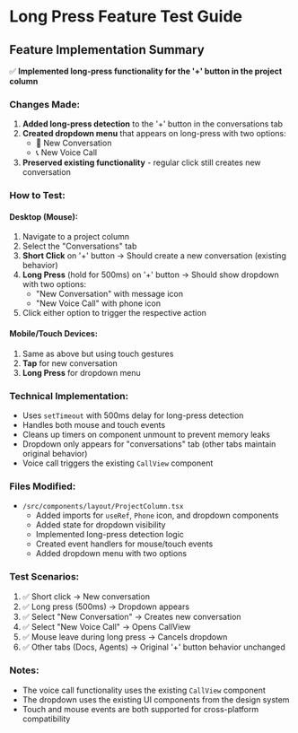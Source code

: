 # Long Press Feature Test Guide

## Feature Implementation Summary
✅ **Implemented long-press functionality for the '+' button in the project column**

### Changes Made:
1. **Added long-press detection** to the '+' button in the conversations tab
2. **Created dropdown menu** that appears on long-press with two options:
   - 📱 New Conversation
   - 📞 New Voice Call
3. **Preserved existing functionality** - regular click still creates new conversation

### How to Test:

#### Desktop (Mouse):
1. Navigate to a project column
2. Select the "Conversations" tab
3. **Short Click** on '+' button → Should create a new conversation (existing behavior)
4. **Long Press** (hold for 500ms) on '+' button → Should show dropdown with two options:
   - "New Conversation" with message icon
   - "New Voice Call" with phone icon
5. Click either option to trigger the respective action

#### Mobile/Touch Devices:
1. Same as above but using touch gestures
2. **Tap** for new conversation
3. **Long Press** for dropdown menu

### Technical Implementation:
- Uses `setTimeout` with 500ms delay for long-press detection
- Handles both mouse and touch events
- Cleans up timers on component unmount to prevent memory leaks
- Dropdown only appears for "conversations" tab (other tabs maintain original behavior)
- Voice call triggers the existing `CallView` component

### Files Modified:
- `/src/components/layout/ProjectColumn.tsx`
  - Added imports for `useRef`, `Phone` icon, and dropdown components
  - Added state for dropdown visibility
  - Implemented long-press detection logic
  - Created event handlers for mouse/touch events
  - Added dropdown menu with two options

### Test Scenarios:
1. ✅ Short click → New conversation
2. ✅ Long press (500ms) → Dropdown appears
3. ✅ Select "New Conversation" → Creates new conversation
4. ✅ Select "New Voice Call" → Opens CallView
5. ✅ Mouse leave during long press → Cancels dropdown
6. ✅ Other tabs (Docs, Agents) → Original '+' button behavior unchanged

### Notes:
- The voice call functionality uses the existing `CallView` component
- The dropdown uses the existing UI components from the design system
- Touch and mouse events are both supported for cross-platform compatibility